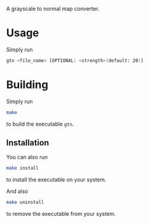 A grayscale to normal map converter.

# Usage

Simply run

```bash
gtn <file_name> [OPTIONAL: <strength>(default: 20)]
```

# Building

Simply run

```bash
make
```

to build the executable `gtn`.

## Installation

You can also run

```bash
make install
```

to install the executable on your system.

And also

```bash
make uninstall
```

to remove the executable from your system.

